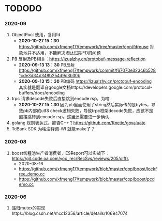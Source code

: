 # TODODO

### 2020-09

1. ObjectPool 使用，复用fd
   - **2020-10-27 15：30** https://github.com/xfmeng17/tempwork/tree/master/cpp/fdreuse 对象池并不适用，不能解决淘汰过期FD的问题
2. PB 反射及PB相关：https://izualzhy.cn/protobuf-message-reflection
   - **2020-09-13 13：30** PB反射 https://github.com/xfmeng17/tempwork/commit/f67070e323c6b5281cde3d34d348b254d9c3b30b
   - **2020-09-13 15：30** PB编码 https://izualzhy.cn/protobuf-encoding 其实就是翻译自google文档https://developers.google.com/protocol-buffers/docs/encoding
3. trpc 请求decode失败后直接跳到encode rsp，为啥
   - **2020-10-27 15：30** 因为pb里面使用了string然后实际传的是bytes，导致pb内部的utf8 check逻辑失败，导致trpc框架decode失败，应该不是直接跳转到encode rsp，这里还需要进一步确认
4. golang 规则表达式，能否C++？https://github.com/Knetic/govaluate
5. TdBank SDK 为啥注释调-Wl 就能make了？

### 2020-08

1. boost线程池生产者消费者，ESReport可以实战下：https://git.code.oa.com/yoo_rec/RecSys/reviews/205/diffs
   	- 2020-08-16
   - https://github.com/xfmeng17/tempwork/blob/master/cpp/boost/lockfree_demo.cc
   - https://github.com/xfmeng17/tempwork/blob/master/cpp/boost/pcdemo.cc

### 2020-06

1. 递归mutex的实现https://blog.csdn.net/mcc12356/article/details/106947074

